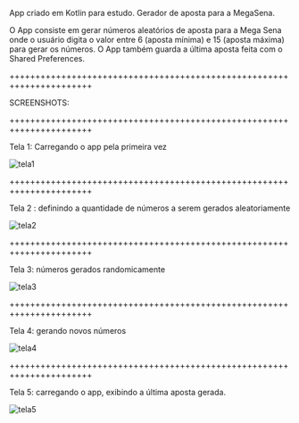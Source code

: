 App criado em Kotlin para estudo. Gerador de aposta para a MegaSena.

O App consiste em gerar números aleatórios de aposta para a Mega Sena onde o usuário digita o valor entre 6 (aposta mínima) e 15 (aposta máxima) para gerar os números.
O App também guarda a última aposta feita com o Shared Preferences.

++++++++++++++++++++++++++++++++++++++++++++++++++++++++++++++++++++++

SCREENSHOTS:

++++++++++++++++++++++++++++++++++++++++++++++++++++++++++++++++++++++


Tela 1: Carregando o app pela primeira vez

![tela1](https://github.com/silvanat/kotlin-APP_geradormegasena/assets/1665405/7dc6f2cf-620a-4393-962e-65d0401898ee)    


++++++++++++++++++++++++++++++++++++++++++++++++++++++++++++++++++++++

Tela 2 : definindo a quantidade de números a serem gerados aleatoriamente

![tela2](https://github.com/silvanat/kotlin-APP_geradormegasena/assets/1665405/aff79494-fd01-4735-9d23-ec1ae569053c) 


++++++++++++++++++++++++++++++++++++++++++++++++++++++++++++++++++++++

Tela 3: números gerados randomicamente

![tela3](https://github.com/silvanat/kotlin-APP_geradormegasena/assets/1665405/be96057e-affe-435a-8c6d-933b7eb2835b)    


++++++++++++++++++++++++++++++++++++++++++++++++++++++++++++++++++++++

Tela 4: gerando novos números

![tela4](https://github.com/silvanat/kotlin-APP_geradormegasena/assets/1665405/d8348f53-6bab-4c87-9994-df5cec094be3) 


++++++++++++++++++++++++++++++++++++++++++++++++++++++++++++++++++++++

Tela 5: carregando o app, exibindo a última aposta gerada.

![tela5](https://github.com/silvanat/kotlin-APP_geradormegasena/assets/1665405/e8eb0a5f-9f0a-41ad-93b5-9912d8c4be07)
